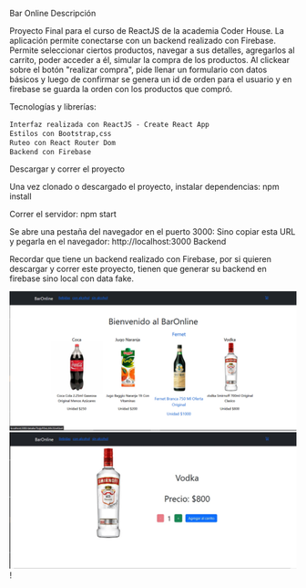 Bar  Online
Descripción

Proyecto Final para el curso de ReactJS de la academia Coder House. La aplicación permite conectarse con un backend realizado con Firebase. Permite seleccionar ciertos productos, navegar a sus detalles, agregarlos al carrito, poder acceder a él, simular la compra de los productos. Al clickear sobre el botón "realizar compra", pide llenar un formulario con datos básicos y luego de confirmar se genera un id de orden para el usuario y en firebase se guarda la orden con los productos que compró.

Tecnologías y librerías:

    Interfaz realizada con ReactJS - Create React App
    Estilos con Bootstrap,css
    Ruteo con React Router Dom
    Backend con Firebase

Descargar y correr el proyecto

Una vez clonado o descargado el proyecto, instalar dependencias:
npm install

Correr el servidor:
npm start

Se abre una pestaña del navegador en el puerto 3000:
Sino copiar esta URL y pegarla en el navegador: http://localhost:3000
Backend

Recordar que tiene un backend realizado con Firebase, por si quieren descargar y correr este proyecto, tienen que generar su backend en firebase sino local con data fake.

![](public/bar1.png)
![](public/bar2jpg.jpg)!
[](public/bar2%C2%BF3jpg.jpg)